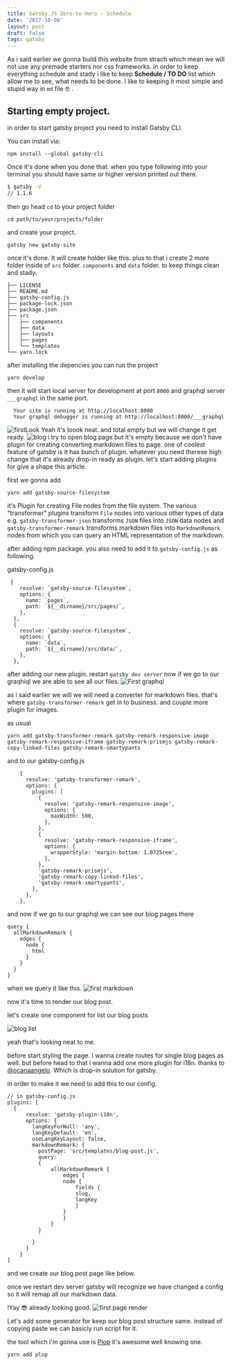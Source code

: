 ```yaml
---
title: Gatsby.JS Zero-to-Hero - Schedule
date: '2017-10-08'
layout: post
draft: false
tags: gatsby
---
```


As i said earlier we gonna build this website from strach which mean we will not use any premade starters nor css frameworks.
in order to keep everything schedule and stady i like to keep **Schedule / TO DO** list which allow me to see,
what needs to be done. I like to keeping it most simple and stupid way in `md` file 🤓 .

<script src="https://gist.github.com/9e846f5e3ce369ff4a54f42e8d1be64c.js"></script>


## Starting empty project.

in order to start gatsby project you need to install Gatsby CLI. 

You can install via: 

`npm install --global gatsby-cli`

Once it's done  when you done that. when you type following into your terminal you should have same or higher version printed out there.

```sh
$ gatsby -V
// 1.1.6
```

then go head `cd` to your project folder
```
cd path/to/your/projects/folder
```
and create your project. 

```
gatsby new gatsby-site
```
once it's done.  It will create holder like this. plus to that i create 2 more folder inside of `src` folder. 
`components` and `data` folder. to keep things clean and stady.

```
├── LICENSE
├── README.md
├── gatsby-config.js
├── package-lock.json
├── package.json
├── src
│   ├── components  
│   ├── data
│   ├── layouts
│   ├── pages
│   └── templates
└── yarn.lock
```
after installing the depencies you can run the project 
```
yarn develop
```
then it will start local server for development at port `8000` and graphql server `___graphql` in the same port.  
```
  Your site is running at http://localhost:8000
  Your graphql debugger is running at http://localhost:8000/___graphql
```
![firstLook](first_run.png)
Yeah it's loook neat. and total empty but we will change it get ready.
![blog](blog_page.png)
i try to open blog page but it's empty because we don't have plugin for creating converting markdown files to page. one of 
coolest feature of gatsby is it has bunch of plugin. whatever you need therese high change that it's already drop-in ready 
as plugin.
let's start adding plugins for give a shape this article. 

first we gonna add 
```
yarn add gatsby-source-filesystem
```
it's Plugin for creating File nodes from the file system. The various "transformer" plugins transform `File` nodes into various other types of data e.g. `gatsby-transformer-json` transforms `JSON` files into `JSON` data nodes and `gatsby-transformer-remark` transforms markdown files into `MarkdownRemark` nodes from which you can query an HTML representation of the markdown. 

after adding npm package. you also need to add it to `gatsby-config.js` as following.

gatsby-config.js
```
 {
    resolve: `gatsby-source-filesystem`,
    options: {
      name: `pages`,
      path: `${__dirname}/src/pages/`,
    },
  },
  {
    resolve: `gatsby-source-filesystem`,
    options: {
      name: `data`,
      path: `${__dirname}/src/data/`,
    },
  },
```
after adding our new plugin. restart `gatsby dev server` now if we go to our graqhiql we are able to see all our files. 
![First graphql](firs_query.png)

as i said earlier we will we will need a converter for markdown files. that's where `gatsby-transformer-remark` get in to business. and couple more plugin for images.  

as usual 
```
yarn add gatsby-transformer-remark gatsby-remark-responsive-image gatsby-remark-responsive-iframe gatsby-remark-prismjs gatsby-remark-copy-linked-files gatsby-remark-smartypants
```



and to our gatsby-config.js
```
    {
      resolve: 'gatsby-transformer-remark',
      options: {
        plugins: [
          {
            resolve: 'gatsby-remark-responsive-image',
            options: {
              maxWidth: 590,
            },
          },
          {
            resolve: 'gatsby-remark-responsive-iframe',
            options: {
              wrapperStyle: 'margin-bottom: 1.0725rem',
            },
          },
          'gatsby-remark-prismjs',
          'gatsby-remark-copy-linked-files',
          'gatsby-remark-smartypants',
        ],
      },
    },
```

and now if we go to our graphql we can see our blog pages there 

```
query {
  allMarkdownRemark {
    edges {
      node {
        html
      }
    }
  }
}
``` 
when we query it like this.
![first markdown](first_markdown.png)

now it's time to render our blog post.

let's create one component for list our blog posts

<script src="https://gist.github.com/3e8e4dbf7900c4fccf9ba579aae92a44.js"></script>

![blog list ](blog_list.png)

yeah that's looking neat to me. 

before start styling the page. I wanna create routes for single blog pages as well. but before head to that i wanna add one more plugin for i18n. thanks to [@ocanaangelo](https://twitter.com/ocanaangelo). Which is drop-in solution for gatsby.

in order to make it 
we need to add this to our config.

```
// in gatsby-config.js
plugins: [
  {
      resolve: 'gatsby-plugin-i18n',
      options: {
        langKeyForNull: 'any',
        langKeyDefault: 'en',
        useLangKeyLayout: false,
        markdownRemark: {
          postPage: 'src/templates/blog-post.js',
          query: `
          {
              allMarkdownRemark {
                  edges {
                  node {
                      fields {
                      slug,
                      langKey
                      }
                  }
                  }
              }
          }
          `
        }
      }
    }
]
```
<script src="https://gist.github.com/8a7c59af25ddfebfd15b43d39bbe4b02.js"></script>

and we create our blog post page like below.

<script src="https://gist.github.com/c642d48431f98cec2cfad23f9262dd2c.js"></script>

once we restart dev server gatsby will recognize we have changed a config so it will remap all our markdown data. 


!Yay 😎  already looking good.
![first page render](single_post_first_render.png)

Let's add some generator for keep our blog post structure same. instead of copying paste we can basicly run script for it. 

the tool which i'm gonna use is [Plop](https://github.com/amwmedia/plop) it's awesome well knowing one.

``` 
yarn add plop
```





